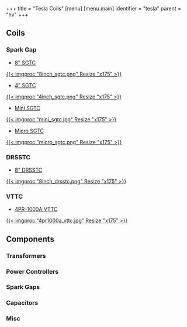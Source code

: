 +++
title = "Tesla Coils"
[menu]
[menu.main]
  identifier = "tesla"
  parent = "hv"
+++

## Coils
### Spark Gap
* [8" SGTC](8inch-sgtc)

[{{< imgproc "8inch_sgtc.png" Resize "x175" >}}](8inch-sgtc)

* [4" SGTC](4inch-sgtc)

[{{< imgproc "4inch_sgtc.png" Resize "x175" >}}](4inch-sgtc)

* [Mini SGTC](mini-sgtc)

[{{< imgproc "mini_sgtc.jpg" Resize "x175" >}}](mini-sgtc)

* [Micro SGTC](micro-sgtc)

[{{< imgproc "micro_sgtc.png" Resize "x175" >}}](micro-sgtc)

### DRSSTC
* [8" DRSSTC](8inch-drsstc)

[{{< imgproc "8inch_drsstc.png" Resize "x175" >}}](8inch-drsstc)

### VTTC
* [4PR-1000A VTTC](4pr1000a-vttc)

[{{< imgproc "4pr1000a_vttc.jpg" Resize "x175" >}}](4pr1000a-vttc)

## Components

### Transformers

### Power Controllers

### Spark Gaps

### Capacitors

### Misc
